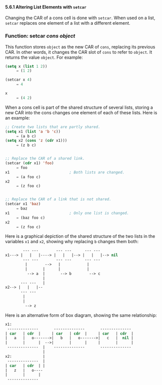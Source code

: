 

#### 5.6.1 Altering List Elements with `setcar`

Changing the CAR of a cons cell is done with `setcar`. When used on a list, `setcar` replaces one element of a list with a different element.

### Function: **setcar** *cons object*

This function stores `object` as the new CAR of `cons`, replacing its previous CAR. In other words, it changes the CAR slot of `cons` to refer to `object`. It returns the value `object`. For example:

```lisp
(setq x (list 1 2))
     ⇒ (1 2)
```

```lisp
(setcar x 4)
     ⇒ 4
```

```lisp
x
     ⇒ (4 2)
```

When a cons cell is part of the shared structure of several lists, storing a new CAR into the cons changes one element of each of these lists. Here is an example:

```lisp
;; Create two lists that are partly shared.
(setq x1 (list 'a 'b 'c))
     ⇒ (a b c)
(setq x2 (cons 'z (cdr x1)))
     ⇒ (z b c)
```

```lisp
```

```lisp
;; Replace the CAR of a shared link.
(setcar (cdr x1) 'foo)
     ⇒ foo
x1                           ; Both lists are changed.
     ⇒ (a foo c)
x2
     ⇒ (z foo c)
```

```lisp
```

```lisp
;; Replace the CAR of a link that is not shared.
(setcar x1 'baz)
     ⇒ baz
x1                           ; Only one list is changed.
     ⇒ (baz foo c)
x2
     ⇒ (z foo c)
```

Here is a graphical depiction of the shared structure of the two lists in the variables `x1` and `x2`, showing why replacing `b` changes them both:

```lisp
        --- ---        --- ---      --- ---
x1---> |   |   |----> |   |   |--> |   |   |--> nil
        --- ---        --- ---      --- ---
         |        -->   |            |
         |       |      |            |
          --> a  |       --> b        --> c
                 |
       --- ---   |
x2--> |   |   |--
       --- ---
        |
        |
         --> z
```

Here is an alternative form of box diagram, showing the same relationship:

```lisp
x1:
 --------------       --------------       --------------
| car   | cdr  |     | car   | cdr  |     | car   | cdr  |
|   a   |   o------->|   b   |   o------->|   c   |  nil |
|       |      |  -->|       |      |     |       |      |
 --------------  |    --------------       --------------
                 |
x2:              |
 --------------  |
| car   | cdr  | |
|   z   |   o----
|       |      |
 --------------
```
